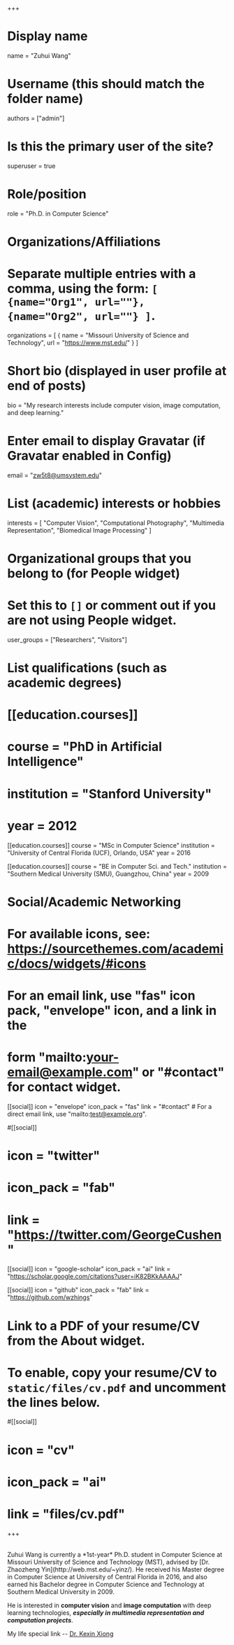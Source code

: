 +++
# Display name
name = "Zuhui Wang"

# Username (this should match the folder name)
authors = ["admin"]

# Is this the primary user of the site?
superuser = true

# Role/position
role = "Ph.D. in Computer Science"

# Organizations/Affiliations
#   Separate multiple entries with a comma, using the form: `[ {name="Org1", url=""}, {name="Org2", url=""} ]`.
organizations = [ { name = "Missouri University of Science and Technology", url = "https://www.mst.edu/" } ]

# Short bio (displayed in user profile at end of posts)
bio = "My research interests include computer vision, image computation, and deep learning."

# Enter email to display Gravatar (if Gravatar enabled in Config)
email = "zw5t8@umsystem.edu"

# List (academic) interests or hobbies
interests = [
  "Computer Vision",
  "Computational Photography",
  "Multimedia Representation",
  "Biomedical Image Processing"
]

# Organizational groups that you belong to (for People widget)
#   Set this to `[]` or comment out if you are not using People widget.
user_groups = ["Researchers", "Visitors"]

# List qualifications (such as academic degrees)
# [[education.courses]]
#  course = "PhD in Artificial Intelligence"
#  institution = "Stanford University"
#  year = 2012

[[education.courses]]
  course = "MSc in Computer Science"
  institution = "University of Central Florida (UCF), Orlando, USA"
  year = 2016

[[education.courses]]
  course = "BE in Computer Sci. and Tech."
  institution = "Southern Medical University (SMU), Guangzhou, China"
  year = 2009

# Social/Academic Networking
# For available icons, see: https://sourcethemes.com/academic/docs/widgets/#icons
#   For an email link, use "fas" icon pack, "envelope" icon, and a link in the
#   form "mailto:your-email@example.com" or "#contact" for contact widget.

[[social]]
  icon = "envelope"
  icon_pack = "fas"
  link = "#contact"  # For a direct email link, use "mailto:test@example.org".

#[[social]]
#  icon = "twitter"
#  icon_pack = "fab"
#  link = "https://twitter.com/GeorgeCushen"

[[social]]
  icon = "google-scholar"
  icon_pack = "ai"
  link = "https://scholar.google.com/citations?user=iK82BKkAAAAJ"

[[social]]
  icon = "github"
  icon_pack = "fab"
  link = "https://github.com/wzhings"

# Link to a PDF of your resume/CV from the About widget.
# To enable, copy your resume/CV to `static/files/cv.pdf` and uncomment the lines below.
#[[social]]
#  icon = "cv"
#  icon_pack = "ai"
#  link = "files/cv.pdf"

+++

<br/>
Zuhui Wang is currently a *1st-year* Ph.D. student in Computer Science at Missouri University of Science and Technology (MST), advised by [Dr. Zhaozheng Yin](http://web.mst.edu/~yinz/). He received his Master degree in Computer Science at University of Central Florida in 2016, and also earned his Bachelor degree in Computer Science and Technology at Southern Medical University in 2009. 

He is interested in **computer vision** and **image computation** with deep learning technologies, ***especially in multimedia representation and computation projects***. 

My life special link -- [Dr. Kexin Xiong](https://kexinxiong.github.io)


